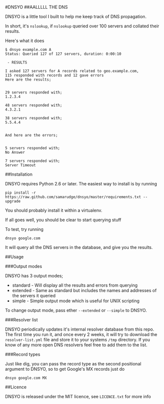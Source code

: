 #DNSYO
##AALLLLL THE DNS

DNSYO is a little tool I built to help me keep track of DNS propagation.

In short, it's `nslookup`, if `nslookup` queried over 100 servers and collated their results.

Here's what it does

    $ dnsyo example.com A
    Status: Queried 127 of 127 servers, duration: 0:00:10

     - RESULTS

    I asked 127 servers for A records related to geo.example.com,
    115 responded with records and 12 gave errors
    Here are the results;


    29 servers responded with;
    1.2.3.4

    48 servers responded with;
    4.3.2.1

    38 servers responded with;
    5.5.4.4


    And here are the errors;


    5 servers responded with;
    No Answer

    7 servers responded with;
    Server Timeout

##Installation

DNSYO requires Python 2.6 or later. The easiest way to install is by running

    pip install -r https://raw.github.com/samarudge/dnsyo/master/requirements.txt --upgrade

You should probably install it within a virtualenv.

If all goes well, you should be clear to start querying stuff

To test, try running

    dnsyo google.com

It will query all the DNS servers in the database, and give you the results.

##Usage

###Output modes

DNSYO has 3 output modes;

  * standard - Will display all the results and errors from querying
  * extended - Same as standard but includes the names and addresses of the servers it queried
  * simple - Simple output mode which is useful for UNIX scripting

To change output mode, pass ether `--extended` or `--simple` to DNSYO.

###Resolver list

DNSYO periodically updates it's internal resolver database from this repo. The first time you run it, and once every 2 weeks, it will try to download the `resolver-list.yml` file and store it to your systems `/tmp` directory. If you know of any more open DNS resolvers feel free to add them to the list.

###Record types

Just like dig, you can pass the record type as the second positional argument to DNSYO, so to get Google's MX records just do

    dnsyo google.com MX

##Licence

DNSYO is released under the MIT licence, see `LICENCE.txt` for more info